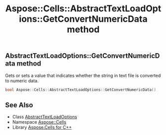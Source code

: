 ﻿---
title: Aspose::Cells::AbstractTextLoadOptions::GetConvertNumericData method
linktitle: GetConvertNumericData
second_title: Aspose.Cells for C++ API Reference
description: 'Aspose::Cells::AbstractTextLoadOptions::GetConvertNumericData method. Gets or sets a value that indicates whether the string in text file is converted to numeric data in C++.'
type: docs
weight: 1000
url: /cpp/aspose.cells/abstracttextloadoptions/getconvertnumericdata/
---
## AbstractTextLoadOptions::GetConvertNumericData method


Gets or sets a value that indicates whether the string in text file is converted to numeric data.

```cpp
bool Aspose::Cells::AbstractTextLoadOptions::GetConvertNumericData()
```

## See Also

* Class [AbstractTextLoadOptions](../)
* Namespace [Aspose::Cells](../../)
* Library [Aspose.Cells for C++](../../../)

